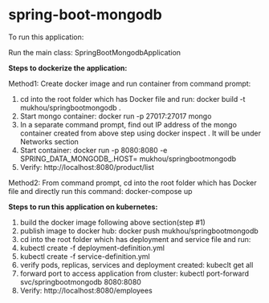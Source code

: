 # spring-boot-mongodb

To run this application:

Run the main class: SpringBootMongodbApplication

**Steps to dockerize the application:**

Method1:
Create docker image and run container from command prompt:
1. cd into the root folder which has Docker file and run: docker build -t mukhou/springbootmongodb .
2. Start mongo container: docker run -p 27017:27017 mongo
3. In a separate command prompt, find out IP address of the mongo container created from above step using docker inspect <containerid>. It will be under Networks section 
4. Start container: docker run -p 8080:8080 -e SPRING_DATA_MONGODB_.HOST=<IPaddress>  mukhou/springbootmongodb
3. Verify: http://localhost:8080/product/list

Method2:
From command prompt, cd into the root folder which has Docker file and directly run this command: docker-compose up

**Steps to run this application on kubernetes:**
1. build the docker image following above section(step #1)
2. publish image to docker hub: docker push mukhou/springbootmongodb
3. cd into the root folder which has deployment and service file and run:
4. kubectl create -f deployment-definition.yml
5. kubectl create -f service-definition.yml
6. verify pods, replicas, services and deployment created: kubeclt get all
7. forward port to access application from cluster: kubectl port-forward svc/springbootmongodb 8080:8080
8. Verify: http://localhost:8080/employees



